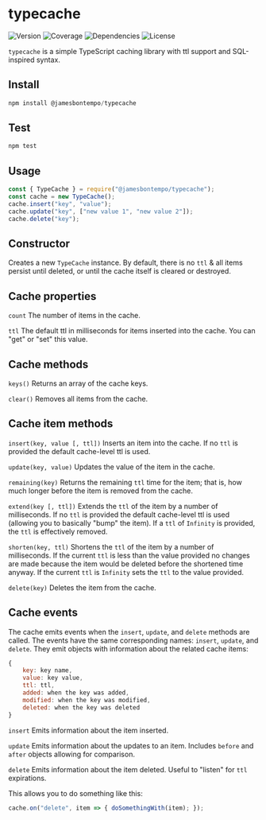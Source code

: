 # typecache

![Version](https://img.shields.io/github/package-json/v/jamesbontempo/type-cache?color=blue) ![Coverage](https://codecov.io/gh/jamesbontempo/type-cache/branch/main/graph/badge.svg?token=199Q3V345I) ![Dependencies](https://img.shields.io/librariesio/release/npm/@jamesbontempo/typecache) ![License](https://img.shields.io/github/license/jamesbontempo/type-cache?color=red)

`typecache` is a simple TypeScript caching library with ttl support and SQL-inspired syntax.

## Install
```js
npm install @jamesbontempo/typecache
```
## Test
```js
npm test
```
## Usage
```js
const { TypeCache } = require("@jamesbontempo/typecache");
const cache = new TypeCache();
cache.insert("key", "value");
cache.update("key", ["new value 1", "new value 2"]);
cache.delete("key");
```
## Constructor
 Creates a new `TypeCache` instance. By default, there is no `ttl` & all items persist until deleted, or until the cache itself is cleared or destroyed.

## Cache properties
`count` The number of items in the cache.

`ttl` The default ttl in milliseconds for items inserted into the cache. You can "get" or "set" this value.

## Cache methods

`keys()` Returns an array of the cache keys.

`clear()` Removes all items from the cache.

## Cache item methods
`insert(key, value [, ttl])` Inserts an item into the cache. If no `ttl` is provided the default cache-level ttl is used.

`update(key, value)` Updates the value of the item in the cache.

`remaining(key)` Returns the remaining `ttl` time for the item; that is, how much longer before the item is removed from the cache.

`extend(key [, ttl])` Extends the `ttl` of the item by a number of milliseconds. If no `ttl` is provided the default cache-level ttl is used (allowing you to basically "bump" the item). If a `ttl` of `Infinity` is provided, the `ttl` is effectively removed.

`shorten(key, ttl)` Shortens the `ttl` of the item by a number of milliseconds. If the current `ttl` is less than the value provided no changes are made because the item would be deleted before the shortened time anyway. If the current `ttl` is `Infinity` sets the `ttl` to the value provided.

`delete(key)` Deletes the item from the cache.

## Cache events

The cache emits events when the `insert`, `update`, and `delete` methods are called. The events have the same corresponding names: `insert`, `update`, and `delete`. They emit objects with information about the related cache items:

```js
{
    key: key name,
    value: key value,
    ttl: ttl,
    added: when the key was added,
    modified: when the key was modified,
    deleted: when the key was deleted
}
```

`insert` Emits information about the item inserted.

`update` Emits information about the updates to an item. Includes `before` and `after` objects allowing for comparison.

`delete` Emits information about the item deleted. Useful to "listen" for `ttl` expirations.

This allows you to do something like this:
```js
cache.on("delete", item => { doSomethingWith(item); });
```